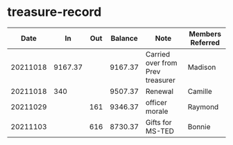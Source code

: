 # treasure-record

| Date     | In      | Out     | Balance | Note                               | Members Referred                                            |
| -------- | ------- | ------- | ------- | ---------------------------------- | ----------------------------------------------------------- |
| 20211018 | 9167.37 |         | 9167.37 | Carried over from Prev treasurer   | Madison                                                     |
| 20211018 | 340     |         | 9507.37 | Renewal                            | Camille                                                     |
| 20211029 |         |  161    | 9346.37 | officer morale                     | Raymond                                                     |
| 20211103 |         |  616    | 8730.37 | Gifts for MS-TED                   | Bonnie                                                      |
